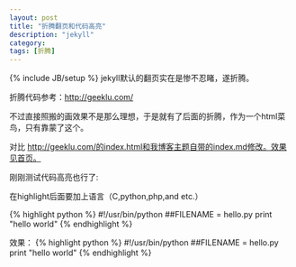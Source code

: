 ```yaml
---
layout: post
title: "折腾翻页和代码高亮"
description: "jekyll"
category: 
tags: [折腾]
---
```

{% include JB/setup %}
jekyll默认的翻页实在是惨不忍睹，遂折腾。

折腾代码参考：http://geeklu.com/

不过直接照搬的画效果不是那么理想，于是就有了后面的折腾，作为一个html菜鸟，只有靠蒙了这个。

对比 http://geeklu.com/的index.html和我博客主题自带的index.md修改。效果见首页。

刚刚测试代码高亮也行了:

在highlight后面要加上语言（C,python,php,and etc.）

{\% highlight python \%}
\#!/usr/bin/python
\##FILENAME = hello.py
print "hello world"
{\% endhighlight \%}

效果：
{% highlight python %}
#!/usr/bin/python
##FILENAME = hello.py
print "hello world"
{% endhighlight %}

